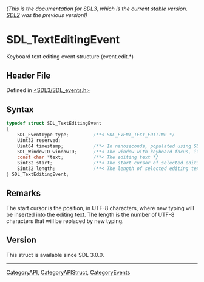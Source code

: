 ###### (This is the documentation for SDL3, which is the current stable version. [SDL2](https://wiki.libsdl.org/SDL2/) was the previous version!)
# SDL_TextEditingEvent

Keyboard text editing event structure (event.edit.*)

## Header File

Defined in [<SDL3/SDL_events.h>](https://github.com/libsdl-org/SDL/blob/main/include/SDL3/SDL_events.h)

## Syntax

```c
typedef struct SDL_TextEditingEvent
{
    SDL_EventType type;         /**< SDL_EVENT_TEXT_EDITING */
    Uint32 reserved;
    Uint64 timestamp;           /**< In nanoseconds, populated using SDL_GetTicksNS() */
    SDL_WindowID windowID;      /**< The window with keyboard focus, if any */
    const char *text;           /**< The editing text */
    Sint32 start;               /**< The start cursor of selected editing text, or -1 if not set */
    Sint32 length;              /**< The length of selected editing text, or -1 if not set */
} SDL_TextEditingEvent;
```

## Remarks

The start cursor is the position, in UTF-8 characters, where new typing
will be inserted into the editing text. The length is the number of UTF-8
characters that will be replaced by new typing.

## Version

This struct is available since SDL 3.0.0.

----
[CategoryAPI](CategoryAPI), [CategoryAPIStruct](CategoryAPIStruct), [CategoryEvents](CategoryEvents)

